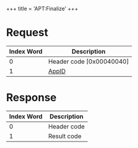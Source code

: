 +++
title = 'APT:Finalize'
+++

# Request

| Index Word | Description                                    |
|------------|------------------------------------------------|
| 0          | Header code \[0x00040040\]                     |
| 1          | [AppID](NS_and_APT_Services#AppIDs "wikilink") |

# Response

| Index Word | Description |
|------------|-------------|
| 0          | Header code |
| 1          | Result code |
